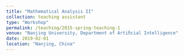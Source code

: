 ```yaml
---
title: "Mathematical Analysis II"
collection: teaching assistant
type: "Workshop"
permalink: /teaching/2015-spring-teaching-1
venue: "Nanjing University, Department of Artiﬁcial Intelligence"
date: 2019-02-01
location: "Nanjing, China"
---
```

